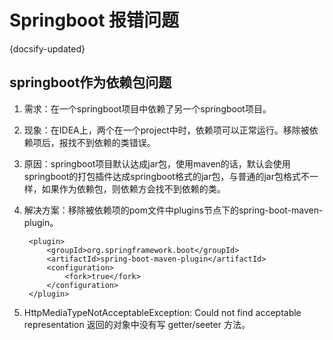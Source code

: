 # Springboot 报错问题
{docsify-updated}


## springboot作为依赖包问题
1. 需求：在一个springboot项目中依赖了另一个springboot项目。
2. 现象：在IDEA上，两个在一个project中时，依赖项可以正常运行。移除被依赖项后，报找不到依赖的类错误。
3. 原因：springboot项目默认达成jar包，使用maven的话，默认会使用springboot的打包插件达成springboot格式的jar包，与普通的jar包格式不一样，如果作为依赖包，则依赖方会找不到依赖的类。
4. 解决方案：移除被依赖项的pom文件中plugins节点下的spring-boot-maven-plugin。

        <plugin>
            <groupId>org.springframework.boot</groupId>
            <artifactId>spring-boot-maven-plugin</artifactId>
            <configuration>
                <fork>true</fork>
            </configuration>
        </plugin>    

1. HttpMediaTypeNotAcceptableException: Could not find acceptable representation
   返回的对象中没有写 getter/seeter 方法。